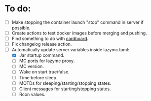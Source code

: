 # To do:
- [ ] Make stopping the container launch "stop" command in server if possible.
- [ ] Create actions to test docker images before merging and pushing.
- [ ] Find something to do with [cardboard](https://github.com/CardboardPowered/cardboard).
- [ ] Fix changelog release action.
- [ ] Automatically update server variables inside lazymc.toml:
  - [x] Jar startup command.
  - [ ] MC ports for lazymc proxy.
  - [ ] MC version.
  - [ ] Wake on start true/false.
  - [ ] Time before sleep.
  - [ ] MOTDs for sleeping/starting/stopping states.
  - [ ] Client messages for starting/stopping states.
  - [ ] Rcon values.